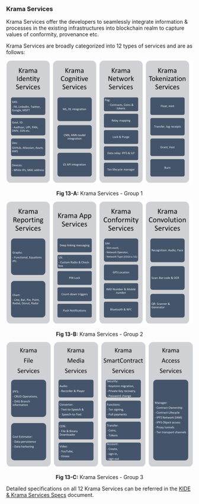 ### Krama Services

Krama Services offer the developers to seamlessly integrate information & processes in the existing infrastructures into blockchain realm to capture values of conformity, provenance etc.

Krama Services are broadly categorized into 12 types of services and are as follows:

![Krama Services - 1](../images/tech-primer/KS-1.png)

<p align="center"> <b>Fig 13-A:</b> Krama Services - Group 1 <sup><a href="#references"></a></sup> </p>

![Krama Services - 2](../images/tech-primer/KS-2.png)

<p align="center"> <b>Fig 13-B:</b> Krama Services - Group 2 <sup><a href="#references"></a></sup> </p>

![Krama Services - 3](../images/tech-primer/KS-3.png)

<p align="center"> <b>Fig 13-C:</b> Krama Services - Group 3 <sup><a href="#references"></a></sup> </p>

Detailed specifications on all 12 Krama Services can be referred in the [KIDE & Krama Services Specs](/pages/specs/kide/kide-specs.md) document.